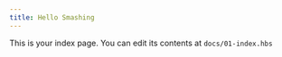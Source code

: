 ```yaml
---
title: Hello Smashing
---
```


This is your index page. You can edit its contents at `docs/01-index.hbs`
